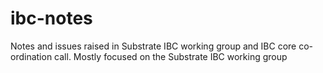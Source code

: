 # ibc-notes
Notes and issues raised in Substrate IBC working group and IBC core co-ordination call. Mostly focused on the Substrate IBC working group
